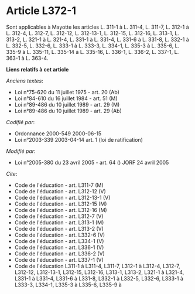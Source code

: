 # Article L372-1

Sont applicables à Mayotte les articles L. 311-1 à L. 311-4, L. 311-7, L. 312-1 à L. 312-4, L. 312-7, L. 312-12, L. 312-13-1,
L. 312-15, L. 312-16, L. 313-1, L. 313-2, L. 321-1 à L. 321-4, L. 331-1 à L. 331-4, L. 331-6 à L. 331-8, L. 332-1 à L. 332-5,
L. 332-6, L. 333-1 à L. 333-3, L. 334-1, L. 335-3 à L. 335-6, L. 335-9 à L. 335-11, L. 335-14 à L. 335-16, L. 336-1, L.
336-2, L. 337-1, L. 363-1 à L. 363-4.

**Liens relatifs à cet article**

_Anciens textes_:

  - Loi n°75-620 du 11 juillet 1975 - art. 20 (Ab)
  - Loi n°84-610 du 16 juillet 1984 - art. 51 (M)
  - Loi n°89-486 du 10 juillet 1989 - art. 29 (M)
  - Loi n°89-486 du 10 juillet 1989 - art. 29 (Ab)

_Codifié par_:

  - Ordonnance 2000-549 2000-06-15
  - Loi n°2003-339 2003-04-14 art. 1 (loi de ratification)

_Modifié par_:

  - Loi n°2005-380 du 23 avril 2005 - art. 64 () JORF 24 avril 2005

_Cite_:

  - Code de l'éducation - art. L311-7 (M)
  - Code de l'éducation - art. L312-12 (V)
  - Code de l'éducation - art. L312-13-1 (V)
  - Code de l'éducation - art. L312-15 (M)
  - Code de l'éducation - art. L312-16 (M)
  - Code de l'éducation - art. L312-7 (V)
  - Code de l'éducation - art. L313-1 (M)
  - Code de l'éducation - art. L313-2 (V)
  - Code de l'éducation - art. L332-6 (V)
  - Code de l'éducation - art. L334-1 (V)
  - Code de l'éducation - art. L336-1 (V)
  - Code de l'éducation - art. L336-2 (V)
  - Code de l'éducation - art. L337-1 (V)
  - Code de l'éducation L311-1 à L311-4, L311-7, L312-1 à L312-4, L312-7, L312-12, L312-13-1, L312-15, L312-16, L313-1, L313-2, L321-1 à L321-4, L331-1 à L331-4, L331-6 à L331-8, L332-1 à L332-5, L332-6, L333-1 à L333-3, L334-1, L335-3 à L335-6, L335-9 à
